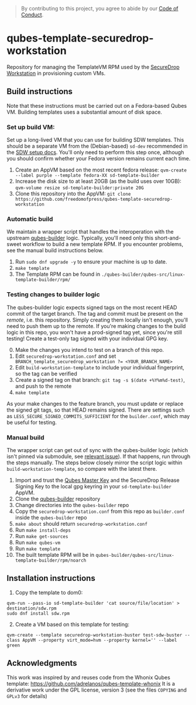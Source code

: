 > By contributing to this project, you agree to abide by our [Code of Conduct](https://github.com/freedomofpress/.github/blob/main/CODE_OF_CONDUCT.md).

# qubes-template-securedrop-workstation

Repository for managing the TemplateVM RPM used by the [SecureDrop Workstation] in provisioning custom VMs.

## Build instructions

Note that these instructions must be carried out on a Fedora-based Qubes VM.
Building templates uses a substantial amount of disk space.

### Set up build VM:
Set up a long-lived VM that you can use for building SDW templates.
This should be a separate VM from the (Debian-based) `sd-dev` recommended
in the [SDW setup docs](https://github.com/freedomofpress/securedrop-workstation/#development-environment).
You'll only need to perform this step once, although you should confirm
whether your Fedora version remains current each time.

1. Create an AppVM based on the most recent fedora release: `qvm-create --label purple --template fedora-XX sd-template-builder`
2. Increase the disk size to at least 20GB (as the build uses over 10GB): `qvm-volume resize sd-template-builder:private 20G`
3. Clone this repository into the AppVM: `git clone https://github.com/freedomofpress/qubes-template-securedrop-workstation`

### Automatic build
We maintain a wrapper script that handles the interoperation with the upstream [qubes-builder] logic.
Typically, you'll need only this short-and-sweet workflow to build a new template RPM.
If you encounter problems, see the manual build instructions below.

1. Run `sudo dnf upgrade -y` to ensure your machine is up to date.
2. `make template`
3. The Template RPM can be found in `./qubes-builder/qubes-src/linux-template-builder/rpm/`

### Testing changes to builder logic

The qubes-builder logic expects signed tags on the most recent HEAD commit of the target branch.
The tag and commit must be present on the _remote_, i.e. this repository. Simply creating them
locally isn't enough, you'll need to push them up to the remote.
If you're making changes to the build logic in this repo, you won't have a prod-signed tag yet,
since you're still testing! Create a test-only tag signed with your individual GPG key.

0. Make the changes you intend to test on a branch of this repo.
1. Edit `securedrop-workstation.conf` and set ` BRANCH_template_securedrop_workstation ?= <YOUR_BRANCH_NAME>`
2. Edit `build-workstation-template` to include your individual fingerprint, so the tag can be verified
3. Create a signed tag on that branch: `git tag -s $(date +%Y%m%d-test)`, and push to the remote
4. `make template`

As your make changes to the feature branch, you must update or replace the signed git tags, so that HEAD remains signed.
There are settings such as `LESS_SECURE_SIGNED_COMMITS_SUFFICIENT` for the `builder.conf`, which may be useful for testing.

### Manual build

The wrapper script can get out of sync with the qubes-builder logic (which isn't pinned via submodule,
see [relevant issue](https://github.com/freedomofpress/qubes-template-securedrop-workstation/issues/14)).
If that happens, run through the steps manually. The steps below closely mirror the script logic within
`build-workstation-template`, so compare with the latest there.

1. Import and trust the [Qubes Master Key](https://www.qubes-os.org/security/verifying-signatures/)
   and the SecureDrop Release Signing Key to the local gpg keyring in your `sd-template-builder` AppVM.
2. Clone the [qubes-builder] repository
3. Change directories into the `qubes-builder` repo
4. Copy the `securedrop-workstation.conf` from this repo as `builder.conf` inside the `qubes-builder` repo
5. `make about` should return `securedrop-workstation.conf`
6. Run `make install-deps`
7. Run `make get-sources`
8. Run `make qubes-vm`
9. Run `make template`
10. The built template RPM will be in `qubes-builder/qubes-src/linux-template-builder/rpm/noarch`

## Installation instructions

1. Copy the template to dom0:

```
qvm-run --pass-io sd-template-builder 'cat source/file/location' > destination/sdw.rpm
sudo dnf install sdw.rpm
```

2. Create a VM based on this template for testing:

```
qvm-create --template securedrop-workstation-buster test-sdw-buster --class AppVM --property virt_mode=hvm --property kernel='' --label green
```

## Acknowledgments
This work was inspired by and reuses code from the Whonix Qubes template: https://github.com/adrelanos/qubes-template-whonix
It is a derivative work under the GPL license, version 3 (see the files `COPYING` and `GPLv3` for details)


[SecureDrop Workstation]: https://github.com/freedomofpress/securedrop-workstation
[qubes-builder]: https://github.com/qubesos/qubes-builder
